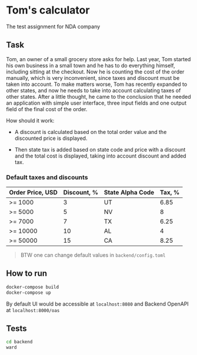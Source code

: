 # Tom's calculator

The test assignment for NDA company

## Task

Tom, an owner of a small grocery store asks for help.
Last year, Tom started his own business in a small town and he has to do everything himself, including sitting at the checkout. Now he is counting
the cost of the order manually, which is very inconvenient, since taxes and discount must be taken into account.
To make matters worse, Tom has recently expanded to other states, and now he needs to take into account
calculating taxes of other states.
After a little thought, he came to the conclusion that he needed an application with
simple user interface, three input fields and one output field of the final cost of the order.

How should it work:

- A discount is calculated based on the total order value and
the discounted price is displayed.

- Then state tax is added based on state code and price
with a discount and the total cost is displayed, taking into account
discount and added tax.

### Default taxes and discounts

|Order Price, USD| Discount, % | State Alpha Code | Tax, % |
| --- | --- | --- | --- |
| >= 1000 | 3 | UT | 6.85 |
| >= 5000 | 5 | NV | 8 |
| >= 7000 | 7 | TX | 6.25 |
| >= 10000 | 10 | AL | 4 |
| >= 50000 | 15 | CA | 8.25 |

> BTW one can change default values in `backend/config.toml`

## How to run

```bash
docker-compose build
docker-compose up
```

By default UI would be accessible at `localhost:8080` and Backend OpenAPI at `localhost:8000/oas`

## Tests

```bash
cd backend
ward
```
